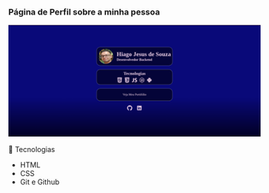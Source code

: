 ### Página de Perfil sobre a minha pessoa
<img src="./assets/print.png" alt="tela do site">

:rocket: Tecnologias<br>
- HTML<br>    
- CSS<br>
- Git e Github<br>   
